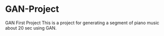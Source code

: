 # GAN-Project
GAN First Project
This is a project for generating a segment of piano music about 20 sec using GAN.
